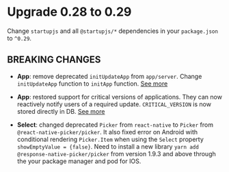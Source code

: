 # Upgrade 0.28 to 0.29

Change `startupjs` and all `@startupjs/*` dependencies in your `package.json` to `^0.29`.

## BREAKING CHANGES
- **App**: remove deprecated `initUpdateApp` from `app/server`. Change `initUpdateApp` function to `initApp` function. [See more](https://github.com/startupjs/startupjs/tree/master/packages/app)

- **App**: restored support for critical versions of applications. They can now reactively notify users of a required update. `CRITICAL_VERSION` is now stored directly in DB. [See more](https://github.com/startupjs/startupjs/tree/master/packages/app)

- **Select**: changed deprecated `Picker` from `react-native` to `Picker` from `@react-native-picker/picker`. It also fixed error on Android with conditional rendering `Picker.Item` when using the `Select` property `showEmptyValue = {false}`. Need to install a new library `yarn add @response-native-picker/picker` from version 1.9.3 and above through the your package manager and pod for IOS.
